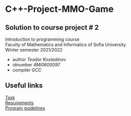 # C++-Project-MMO-Game
## Solution to course project # 2
Introduction to programming course\
Faculty of Mathematics and Informatics of Sofia University\
Winter semester 2021/2022
- author *Teodor Kostadinov*
- idnumber *4MI0600097*
- compiler *GCC*
## Useful links
[Task](https://docs.google.com/document/d/1EJFak-689ZuuxLU37BbvRse_dUO03Lc3aZWdAetSl_Y/edit)  
[Requirements](https://docs.google.com/document/d/1YaD8OqIXTmfB7jxL0sWXSIYaDK75WYEUiPQhroauOWE/edit?usp=sharing)  
[Program guidelines](guidelines.md)
